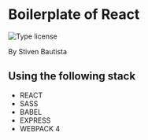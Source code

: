 # Boilerplate of React
![Type license](https://img.shields.io/crates/l/rustc-serialize.svg)

By Stiven Bautista

## Using the following stack
* REACT
* SASS
* BABEL
* EXPRESS
* WEBPACK 4